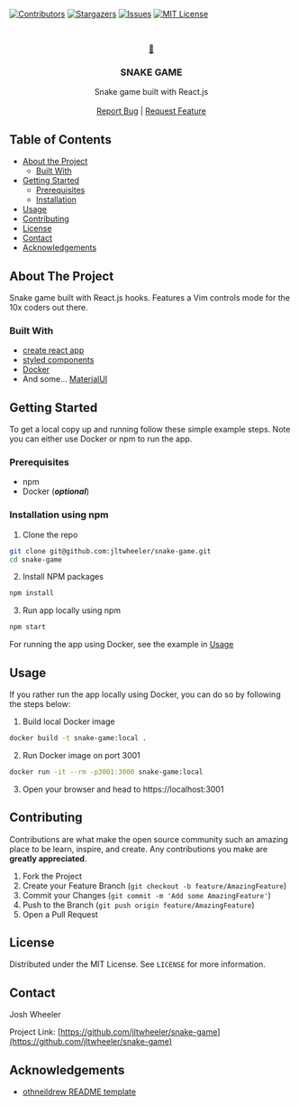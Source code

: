 [![Contributors][contributors-shield]][contributors-url]
[![Stargazers][stars-shield]][stars-url]
[![Issues][issues-shield]][issues-url]
[![MIT License][license-shield]][license-url]

<!-- PROJECT LOGO -->
<br />
<p align="center">
  <a href="https://github.com/othneildrew/Best-README-Template">
    🐍
  </a>

  <h3 align="center">SNAKE GAME</h3>

  <p align="center">Snake game built with React.js
    <br />
    <br />
    <a href="https://github.com/jltwheeler/snake-game/issues">Report Bug</a>
    |
    <a href="https://github.com/jltwheeler/snake-game/issues">Request Feature</a>
  </p>
</p>

<!-- TABLE OF CONTENTS -->

## Table of Contents

- [About the Project](#about-the-project)
  - [Built With](#built-with)
- [Getting Started](#getting-started)
  - [Prerequisites](#prerequisites)
  - [Installation](#installation)
- [Usage](#usage)
- [Contributing](#contributing)
- [License](#license)
- [Contact](#contact)
- [Acknowledgements](#acknowledgements)

<!-- ABOUT THE PROJECT -->

## About The Project

<!-- put screen shot here?  -->

Snake game built with React.js hooks. Features a Vim controls mode for the 10x
coders out there.

### Built With

- [create react app](https://create-react-app.dev/)
- [styled components](https://styled-components.com/)
- [Docker](https://www.docker.com/)
- And some... [MaterialUI](https://material-ui.com/)

<!-- GETTING STARTED -->

## Getting Started

To get a local copy up and running follow these simple example steps. Note you
can either use Docker or npm to run the app.

### Prerequisites

- npm
- Docker (**_optional_**)

### Installation using npm

1. Clone the repo

```sh
git clone git@github.com:jltwheeler/snake-game.git
cd snake-game
```

2. Install NPM packages

```sh
npm install
```

3. Run app locally using npm

```sh
npm start
```

For running the app using Docker, see the example in [Usage](##Usage)

<!-- USAGE EXAMPLES -->

## Usage

If you rather run the app locally using Docker, you can do so by following the
steps below:

1. Build local Docker image

```sh
docker build -t snake-game:local .
```

2. Run Docker image on port 3001

```sh
docker run -it --rm -p3001:3000 snake-game:local
```

3. Open your browser and head to https://localhost:3001

<!-- CONTRIBUTING -->

## Contributing

Contributions are what make the open source community such an amazing place to be learn, inspire, and create. Any contributions you make are **greatly appreciated**.

1. Fork the Project
2. Create your Feature Branch (`git checkout -b feature/AmazingFeature`)
3. Commit your Changes (`git commit -m 'Add some AmazingFeature'`)
4. Push to the Branch (`git push origin feature/AmazingFeature`)
5. Open a Pull Request

<!-- LICENSE -->

## License

Distributed under the MIT License. See `LICENSE` for more information.

<!-- CONTACT -->

## Contact

Josh Wheeler

Project Link: [https://github.com/jltwheeler/snake-game](https://github.com/jltwheeler/snake-game)

<!-- ACKNOWLEDGEMENTS -->

## Acknowledgements

- [othneildrew README template](https://github.com/othneildrew/Best-README-Template)

<!-- MARKDOWN LINKS & IMAGES -->
<!-- https://www.markdownguide.org/basic-syntax/#reference-style-links -->

[contributors-shield]: https://img.shields.io/github/contributors/othneildrew/Best-README-Template.svg?style=flat-square
[contributors-url]: https://github.com/jltwheeler/snake-game/graphs/contributors
[stars-shield]: https://img.shields.io/github/stars/othneildrew/Best-README-Template.svg?style=flat-square
[stars-url]: https://github.com/jltwheeler/snake-game/stargazers
[issues-shield]: https://img.shields.io/github/issues/othneildrew/Best-README-Template.svg?style=flat-square
[issues-url]: https://github.com/jltwheeler/snake-game/issues
[license-shield]: https://img.shields.io/github/license/othneildrew/Best-README-Template.svg?style=flat-square
[license-url]: https://github.com/jltwheeler/snake-game/blob/master/LICENSE.txt
